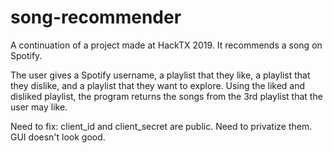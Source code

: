# song-recommender
A continuation of a project made at HackTX 2019. It recommends a song on Spotify.

The user gives a Spotify username, a playlist that they like, a playlist that they dislike, and a playlist that they want to explore. Using the liked and disliked playlist, the program returns the songs from the 3rd playlist that the user may like.

Need to fix:
client_id and client_secret are public. Need to privatize them.
GUI doesn't look good. 

